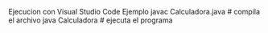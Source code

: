 Ejecucion con Visual Studio Code
Ejemplo
javac Calculadora.java   # compila el archivo
java Calculadora         # ejecuta el programa

